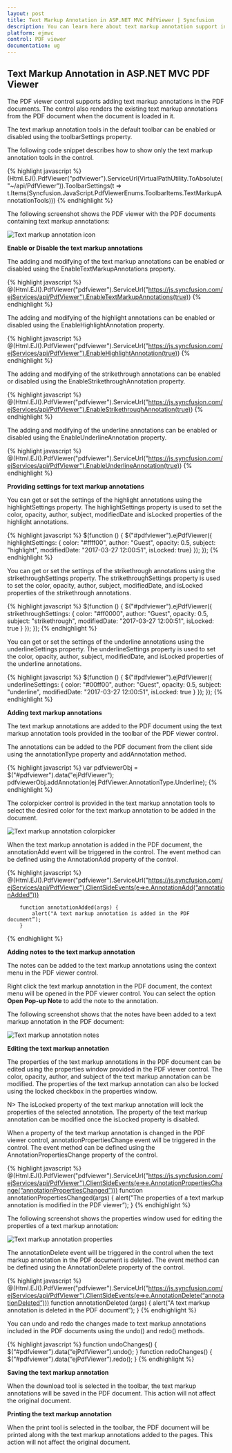 ```yaml
---
layout: post
title: Text Markup Annotation in ASP.NET MVC PdfViewer | Syncfusion
description: You can learn here about text markup annotation support in Syncfusion ASP.NET MVC PDF Viewer control and more details.
platform: ejmvc
control: PDF viewer
documentation: ug
---
```


## Text Markup Annotation in ASP.NET MVC PDF Viewer

The PDF viewer control supports adding text markup annotations in the PDF documents. The control also renders the existing text markup annotations from the PDF document when the document is loaded in it.

The text markup annotation tools in the default toolbar can be enabled or disabled using the toolbarSettings property.

The following code snippet describes how to show only the text markup annotation tools in the control.

{% highlight javascript %}
(Html.EJ().PdfViewer("pdfviewer").ServiceUrl(VirtualPathUtility.ToAbsolute("~/api/PdfViewer")).ToolbarSettings(t => t.Items(Syncfusion.JavaScript.PdfViewerEnums.ToolbarItems.TextMarkupAnnotationTools)))
{% endhighlight %}

The following screenshot shows the PDF viewer with the PDF documents containing text markup annotations:

![Text markup annotation icon](Text-Markup-Annotation_images/Text_Markup_Annotations_img1.png)

**Enable or Disable the text markup annotations**

The adding and modifying of the text markup annotations can be enabled or disabled using the EnableTextMarkupAnnotations property.

{% highlight javascript %}
@(Html.EJ().PdfViewer("pdfviewer").ServiceUrl("https://js.syncfusion.com/ejServices/api/PdfViewer").EnableTextMarkupAnnotations(true))
{% endhighlight %}

The adding and modifying of the highlight annotations can be enabled or disabled using the EnableHighlightAnnotation property.

{% highlight javascript %}
@(Html.EJ().PdfViewer("pdfviewer").ServiceUrl("https://js.syncfusion.com/ejServices/api/PdfViewer").EnableHighlightAnnotation(true))
{% endhighlight %}

The adding and modifying of the strikethrough annotations can be enabled or disabled using the EnableStrikethroughAnnotation property.

{% highlight javascript %}
@(Html.EJ().PdfViewer("pdfviewer").ServiceUrl("https://js.syncfusion.com/ejServices/api/PdfViewer").EnableStrikethroughAnnotation(true))
{% endhighlight %}

The adding and modifying of the underline annotations can be enabled or disabled using the EnableUnderlineAnnotation property.

{% highlight javascript %}
@(Html.EJ().PdfViewer("pdfviewer").ServiceUrl("https://js.syncfusion.com/ejServices/api/PdfViewer").EnableUnderlineAnnotation(true))
{% endhighlight %}

**Providing settings for text markup annotations**

You can get or set the settings of the highlight annotations using the highlightSettings property. The highlightSettings property is used to set the color, opacity, author, subject, modifiedDate and isLocked properties of the highlight annotations.

{% highlight javascript %}
 $(function () {
            $("#pdfviewer").ejPdfViewer({ highlightSettings: { color: "#ffff00", author: "Guest", opacity: 0.5, subject: "highlight", modifiedDate: "2017-03-27 12:00:51", isLocked: true} });
        });
{% endhighlight %}

You can get or set the settings of the strikethrough annotations using the strikethroughSettings property. The strikethroughSettings property is used to set the color, opacity, author, subject, modifiedDate, and isLocked properties of the strikethrough annotations.

{% highlight javascript %}
 $(function () {
            $("#pdfviewer").ejPdfViewer({ strikethroughSettings: { color: "#ff0000", author: "Guest", opacity: 0.5, subject: "strikethrough", modifiedDate: "2017-03-27 12:00:51", isLocked: true
	} });
        });
{% endhighlight %}

You can get or set the settings of the underline annotations using the underlineSettings property. The underlineSettings property is used to set the color, opacity, author, subject, modifiedDate, and isLocked properties of the underline annotations.

{% highlight javascript %}
 $(function () {
            $("#pdfviewer").ejPdfViewer({ underlineSettings: { color: "#00ff00", author: "Guest", opacity: 0.5, subject: "underline", modifiedDate: "2017-03-27 12:00:51", isLocked: true
	} });
        });
{% endhighlight %}

**Adding text markup annotations**

The text markup annotations are added to the PDF document using the text markup annotation tools provided in the toolbar of the PDF viewer control.

The annotations can be added to the PDF document from the client side using the annotationType property and addAnnotation method.

{% highlight javascript %}
var pdfviewerObj = $("#pdfviewer").data("ejPdfViewer");
pdfviewerObj.addAnnotation(ej.PdfViewer.AnnotationType.Underline);
{% endhighlight %}

The colorpicker control is provided in the text markup annotation tools to select the desired color for the text markup annotation to be added in the document.

![Text markup annotation colorpicker](Text-Markup-Annotation_images/Text_Markup_Annotations_img2.png)

When the text markup annotation is added in the PDF document, the annotationAdd event will be triggered in the control. The event method can be defined using the AnnotationAdd property of the control.

{% highlight javascript %}
@(Html.EJ().PdfViewer("pdfviewer").ServiceUrl("https://js.syncfusion.com/ejServices/api/PdfViewer").ClientSideEvents(e=>e.AnnotationAdd(“annotationAdded”)))

        function annotationAdded(args) {
            alert("A text markup annotation is added in the PDF document”);
        }

{% endhighlight %}

**Adding notes to the text markup annotation**

The notes can be added to the text markup annotations using the context menu  in the PDF viewer control.

Right click the text markup annotation in the PDF document, the context menu will be opened in the PDF viewer control. You can select the option **Open Pop-up Note** to add the note to the annotation.

The following screenshot shows that the notes have been added to a text markup annotation in the PDF document:

![Text markup annotation notes](Text-Markup-Annotation_images/Text_Markup_Annotations_img3.png)

**Editing the text markup annotation**

The properties of the text markup annotations in the PDF document can be edited using the properties window provided in the PDF viewer control. The color, opacity, author, and subject of the text markup annotation can be modified. The properties of the text markup annotation can also be locked using the locked checkbox in the properties window.

N> The isLocked property of the text markup annotation will lock the properties of the selected annotation. The property of the text markup annotation can be modified once the isLocked property is disabled.

When a property of the text markup annotation is changed in the PDF viewer control, annotationPropertiesChange event will be triggered in the control. The event method can be defined using the AnnotationPropertiesChange property of the control.

{% highlight javascript %}
@(Html.EJ().PdfViewer("pdfviewer").ServiceUrl("https://js.syncfusion.com/ejServices/api/PdfViewer").ClientSideEvents(e=>e.AnnotationPropertiesChange(“annotationPropertiesChanged”)))
function annotationPropertiesChanged(args) {
            alert("The properties of a text markup annotation is modified in the PDF viewer”);
        }
{% endhighlight %}

The following screenshot shows the properties window used for editing the properties of a text markup annotation:

![Text markup annotation properties](Text-Markup-Annotation_images/Text_Markup_Annotations_img4.png)

The annotationDelete event will be triggered in the control when the text markup annotation in the PDF document is deleted. The event method can be defined using the AnnotationDelete property of the control.

{% highlight javascript %}
@(Html.EJ().PdfViewer("pdfviewer").ServiceUrl("https://js.syncfusion.com/ejServices/api/PdfViewer").ClientSideEvents(e=>e.AnnotationDelete(“annotationDeleted”)))
function annotationDeleted (args) {
            alert("A text markup annotation is deleted in the PDF document”);
        }
{% endhighlight %}

You can undo and redo the changes made to text markup annotations included in the PDF documents using the undo() and redo() methods.

{% highlight javascript %}
 function undoChanges() {
        $(“#pdfviewer”).data(“ejPdfViewer”).undo();
    }
    function redoChanges() {
        $(“#pdfviewer”).data(“ejPdfViewer”).redo();
    }
{% endhighlight %}

**Saving the text markup annotation**

When the download tool is selected in the toolbar, the text markup annotations will be saved in the PDF document. This action will not affect the original document.

**Printing the text markup annotation**

When the print tool is selected in the toolbar, the PDF document will be printed along with the text markup annotations added to the pages. This action will not affect the original document.
